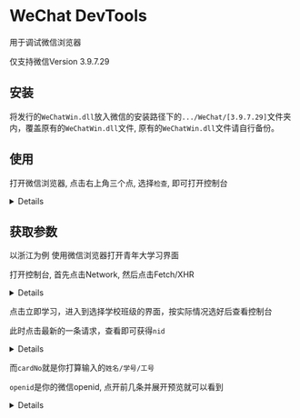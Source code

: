 # WeChat DevTools

用于调试微信浏览器

仅支持微信Version 3.9.7.29

## 安装

将发行的`WeChatWin.dll`放入微信的安装路径下的`.../WeChat/[3.9.7.29]`文件夹内，覆盖原有的`WeChatWin.dll`文件, 原有的`WeChatWin.dll`文件请自行备份。

## 使用

打开微信浏览器, 点击右上角三个点, 选择`检查`, 即可打开控制台

<details>
    <img src="../Resources/检查.png"/>
    <img src="../Resources/控制台.png">
</details>

## 获取参数

以浙江为例
使用微信浏览器打开青年大学习界面

打开控制台, 首先点击Network, 然后点击Fetch/XHR

<details>
    <img src="../Resources/Network.png"/>
</details>

点击立即学习，进入到选择学校班级的界面，按实际情况选好后查看控制台

此时点击最新的一条请求，查看即可获得`nid`

<details>
    <img src="../Resources/nid.png"/>
</details>

而`cardNo`就是你打算输入的`姓名/学号/工号`

`openid`是你的微信openid, 点开前几条并展开预览就可以看到

<details>
    <img src="../Resources/openid.png"/>
</details>

